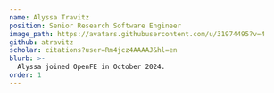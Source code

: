 ```yaml
---
name: Alyssa Travitz
position: Senior Research Software Engineer
image_path: https://avatars.githubusercontent.com/u/31974495?v=4
github: atravitz
scholar: citations?user=Rm4jcz4AAAAJ&hl=en
blurb: >-
  Alyssa joined OpenFE in October 2024.
order: 1
---
```

